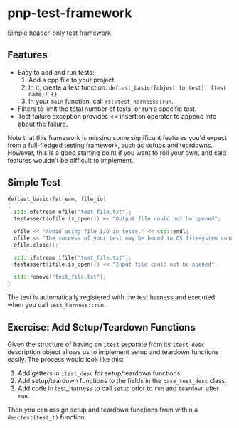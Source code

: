 pnp-test-framework
==================

Simple header-only test framework.

## Features

* Easy to add and run tests: <br>
  1) Add a cpp file to your project. <br>
  2) In it, create a test function: `deftest_basic([object to test], [test name]) {}` <br>
  3) In your `main` function, call `rs::test_harness::run`. <br>
* Filters to limit the total number of tests, or run a specific test.
* Test failure exception provides << insertion operator to append info about the failure.

Note that this framework is missing some significant features you'd expect from a full-fledged testing framework, such as setups and teardowns. However, this is a good starting point if you want to roll your own, and said features wouldn't be difficult to implement.

## Simple Test

```cpp
deftest_basic(fstream, file_io)
{
  std::ofstream ofile("test_file.txt");
  testassert(ofile.is_open()) << "Output file could not be opened";

  ofile << "Avoid using file I/O in tests." << std::endl;
  ofile << "The success of your test may be bound to OS filesystem conditions." << std::endl;
  ofile.close();

  std::ifstream ifile("test_file.txt");
  testassert(ifile.is_open()) << "Input file could not be opened";

  std::remove("test_file.txt");
}
```

The test is automatically registered with the test harness and executed when you call `test_harness::run`.

## Exercise: Add Setup/Teardown Functions

Given the structure of having an `itest` separate from its `itest_desc` description object allows us to implement setup and teardown functions easily. The process would look like this:

1. Add getters in `itest_desc` for setup/teardown functions.
2. Add setup/teardown functions to the fields in the `base_test_desc` class.
3. Add code in test_harness to call `setup` prior to `run` and `teardown` after `run`.

Then you can assign setup and teardown functions from within a `desctest(test_t)` function.
